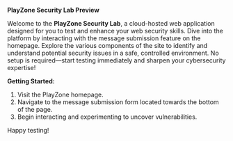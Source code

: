 **PlayZone Security Lab Preview**

Welcome to the **PlayZone Security Lab**, a cloud-hosted web application designed for you to test and enhance your web security skills. Dive into the platform by interacting with the message submission feature on the homepage. Explore the various components of the site to identify and understand potential security issues in a safe, controlled environment. No setup is required—start testing immediately and sharpen your cybersecurity expertise!

**Getting Started:**
1. Visit the PlayZone homepage.
2. Navigate to the message submission form located towards the bottom of the page.
3. Begin interacting and experimenting to uncover vulnerabilities.

Happy testing!